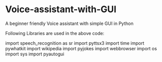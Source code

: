 # Voice-assistant-with-GUI
A beginner friendly Voice assistant with simple GUI in Python

Following Libraries are used in the above code:

import speech_recognition as sr
import pyttsx3
import time
import pywhatkit
import wikipedia
import pyjokes
import webbrowser
import os
import sys
import pyautogui

